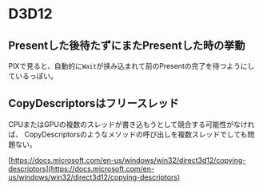 # D3D12

## Presentした後待たずにまたPresentした時の挙動

PIXで見ると、自動的に`Wait`が挟み込まれて前のPresentの完了を待つようにしているっぽい。

## CopyDescriptorsはフリースレッド

CPUまたはGPUの複数のスレッドが書き込もうとして競合する可能性がなければ、
CopyDescriptorsのようなメソッドの呼び出しを複数スレッドでしても問題ない。

[https://docs.microsoft.com/en-us/windows/win32/direct3d12/copying-descriptors](https://docs.microsoft.com/en-us/windows/win32/direct3d12/copying-descriptors)